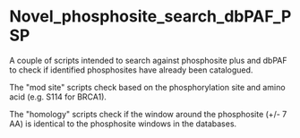 # Novel_phosphosite_search_dbPAF_PSP
A couple of scripts intended to search against phosphosite plus and dbPAF to check if identified phosphosites have already been catalogued.

The "mod site" scripts check based on the phosphorylation site and amino acid (e.g. S114 for BRCA1).

The "homology" scripts check if the window around the phosphosite (+/- 7 AA) is identical to the phosphosite windows in the databases.

